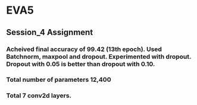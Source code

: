 # EVA5
## Session_4 Assignment

### Acheived final accuracy of 99.42 (13th epoch). Used Batchnorm, maxpool and  dropout. Experimented with dropout. Dropout with 0.05 is better than dropout with 0.10.
### Total number of parameters 12,400
### Total 7 conv2d layers.
